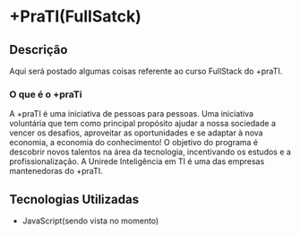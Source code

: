 # +PraTI(FullSatck)

## Descrição

Aqui será postado algumas coisas referente ao curso FullStack do +praTI.

### O que é o +praTi
A +praTI é uma iniciativa de pessoas para pessoas. Uma iniciativa voluntária que
tem como principal propósito ajudar a nossa sociedade a vencer os desafios,
aproveitar as oportunidades e se adaptar à nova economia, a economia do
conhecimento! O objetivo do programa é descobrir novos talentos na área da tecnologia, incentivando os estudos e a profissionalização. A Unirede Inteligência em TI é uma das empresas mantenedoras do +praTI.

## Tecnologias Utilizadas

- JavaScript(sendo vista no momento)

